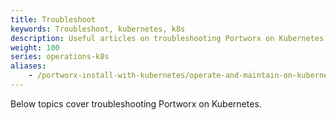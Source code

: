 ```yaml
---
title: Troubleshoot
keywords: Troubleshoot, kubernetes, k8s
description: Useful articles on troubleshooting Portworx on Kubernetes
weight: 100
series: operations-k8s
aliases:
    - /portworx-install-with-kubernetes/operate-and-maintain-on-kubernetes/troubleshooting/
---
```

Below topics cover troubleshooting Portworx on Kubernetes.
